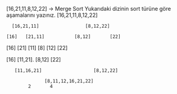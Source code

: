 [16,21,11,8,12,22] -> Merge Sort
Yukarıdaki dizinin sort türüne göre aşamalarını yazınız.
               [16,21,11,8,12,22]

      [16,21,11]                 [8,12,22]   

    [16]   [21,11]           [8,12]       [22]

   [16]      [21] [11]      [8]   [12]       [22]

  [16]         [11,21].     [8,12]          [22]
    
       [11,16,21]                   [8,12,22]
         
                  [8,11,12,16,21,22]
            2       4